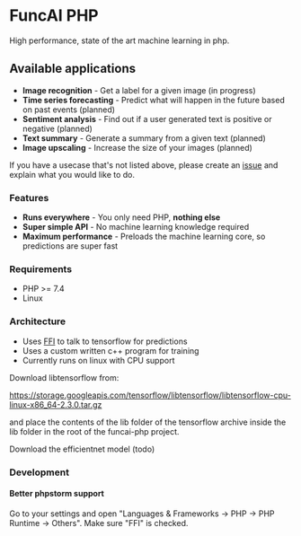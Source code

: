 # FuncAI PHP
High performance, state of the art machine learning in php.

## Available applications

 - **Image recognition** - Get a label for a given image (in progress)
 - **Time series forecasting** - Predict what will happen in the future based on past events (planned)
 - **Sentiment analysis** - Find out if a user generated text is positive or negative (planned)
 - **Text summary** - Generate a summary from a given text (planned)
 - **Image upscaling** - Increase the size of your images (planned)
 
If you have a usecase that's not listed above, please create an [issue](https://github.com/funcai/funcai-php/issues/new) and explain what you would like to do.

### Features

 - **Runs everywhere** - You only need PHP, **nothing else**
 - **Super simple API** - No machine learning knowledge required
 - **Maximum performance** - Preloads the machine learning core, so predictions are super fast

### Requirements

 - PHP >= 7.4
 - Linux

### Architecture

 - Uses [FFI](https://www.php.net/manual/en/class.ffi.php) to talk to tensorflow for predictions
 - Uses a custom written c++ program for training
 - Currently runs on linux with CPU support

Download libtensorflow from:

https://storage.googleapis.com/tensorflow/libtensorflow/libtensorflow-cpu-linux-x86_64-2.3.0.tar.gz

and place the contents of the lib folder of the tensorflow archive inside the lib folder in the root of the funcai-php project.


Download the efficientnet model (todo)


### Development
#### Better phpstorm support
Go to your settings and open "Languages & Frameworks -> PHP -> PHP Runtime -> Others". Make sure "FFI" is checked. 
